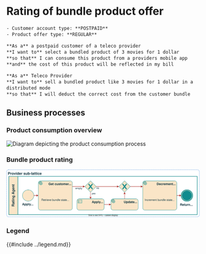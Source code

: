 # Rating of bundle product offer

```admonish abstract title="Pertaining to"
- Customer account type: **POSTPAID**
- Product offer type: **REGULAR**
```

```admonish example title="Use case"
**As a** a postpaid customer of a teleco provider  
**I want to** select a bundled product of 3 movies for 1 dollar  
**so that** I can consume this product from a providers mobile app  
**and** the cost of this product will be reflected in my bill  
```

```admonish example title="Use case"
**As a** Teleco Provider  
**I want to** sell a bundled product like 3 movies for 1 dollar in a distributed mode  
**so that** I will deduct the correct cost from the customer bundle  
```

## Business processes

### Product consumption overview

![Diagram depicting the product consumption process](../UC-02/product-use-client-bpmn.svg)

### Bundle product rating

![Diagram depicting the rating process of a bundle product](./bpmn.svg)

### Legend

{{#include ../legend.md}}
